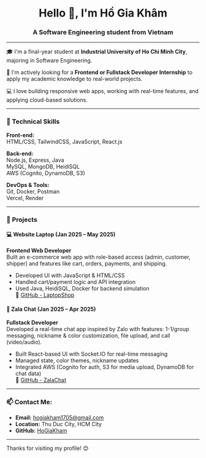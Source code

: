 <h1 align="center">Hello 👋, I'm Hồ Gia Khâm</h1>
<h3 align="center">A Software Engineering student from Vietnam</h3>

---

🎓 I'm a final-year student at **Industrial University of Ho Chi Minh City**, majoring in Software Engineering.

💼 I'm actively looking for a **Frontend or Fullstack Developer Internship** to apply my academic knowledge to real-world projects.

💻 I love building responsive web apps, working with real-time features, and applying cloud-based solutions.

---

### 🧠 Technical Skills

**Front-end:**  
HTML/CSS, TailwindCSS, JavaScript, React.js

**Back-end:**  
Node.js, Express, Java  
MySQL, MongoDB, HeidiSQL  
AWS (Cognito, DynamoDB, S3)  

**DevOps & Tools:**  
Git, Docker, Postman  
Vercel, Render  

---

### 🚀 Projects

#### 💻 Website Laptop (Jan 2025 – May 2025)  
**Frontend Web Developer**  
Built an e-commerce web app with role-based access (admin, customer, shipper) and features like cart, orders, payments, and shipping.  
- Developed UI with JavaScript & HTML/CSS  
- Handled cart/payment logic and API integration  
- Used Java, HeidiSQL, Docker for backend simulation  
🔗 [GitHub - LaptopShop](https://github.com/HoGiaKham/LapTopStore)

#### 💬 Zala Chat (Jan 2025 – Apr 2025)  
**Fullstack Developer**  
Developed a real-time chat app inspired by Zalo with features: 1-1/group messaging, nickname & color customization, file upload, and call (video/audio).  
- Built React-based UI with Socket.IO for real-time messaging  
- Managed state, color themes, nickname updates  
- Integrated AWS (Cognito for auth, S3 for media upload, DynamoDB for chat data)  
🔗 [GitHub - ZalaChat](https://github.com/HoGiaKham/ZalaChatWeb)

---

### 📫 Contact Me:
- **Email:** hogiakham1705@gmail.com  
- **Location:** Thu Duc City, HCM City  
- **GitHub:** [HoGiaKham](https://github.com/HoGiaKham)

---

Thanks for visiting my profile! 😊
